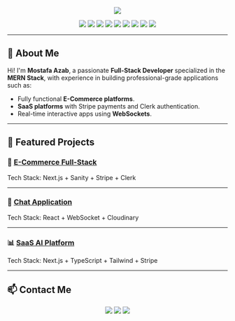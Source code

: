 <!-- Banner -->
<p align="center">
  <img src="https://capsule-render.vercel.app/api?type=waving&color=gradient&height=200&section=header&text=Mostafa%20Azab&fontSize=40&fontAlignY=35&desc=Junior%20MERN%20Stack%20Developer&descAlignY=55&descAlign=50" />
</p>

<!-- Badges -->
<p align="center">
  <img src="https://img.shields.io/badge/Next.js-000000?style=for-the-badge&logo=next.js&logoColor=white" />
  <img src="https://img.shields.io/badge/React-20232a?style=for-the-badge&logo=react&logoColor=61dafb" />
  <img src="https://img.shields.io/badge/TypeScript-007ACC?style=for-the-badge&logo=typescript&logoColor=white" />
  <img src="https://img.shields.io/badge/Tailwind_CSS-38B2AC?style=for-the-badge&logo=tailwind-css&logoColor=white" />
  <img src="https://img.shields.io/badge/Node.js-339933?style=for-the-badge&logo=node.js&logoColor=white" />
  <img src="https://img.shields.io/badge/MongoDB-4ea94b?style=for-the-badge&logo=mongodb&logoColor=white" />
  <img src="https://img.shields.io/badge/Sanity-F03E2F?style=for-the-badge&logo=sanity&logoColor=white" />
  <img src="https://img.shields.io/badge/Clerk-000000?style=for-the-badge&logo=clerk&logoColor=white" />
  <img src="https://img.shields.io/badge/Stripe-626CD9?style=for-the-badge&logo=stripe&logoColor=white" />
</p>

---

## 👋 About Me
Hi! I'm **Mostafa Azab**, a passionate **Full-Stack Developer** specialized in the **MERN Stack**, with experience in building professional-grade applications such as:
- Fully functional **E-Commerce platforms**.
- **SaaS platforms** with Stripe payments and Clerk authentication.
- Real-time interactive apps using **WebSockets**.

---

## 🚀 Featured Projects

### 🛒 [E-Commerce Full-Stack](https://your-live-link.com)
Tech Stack: Next.js + Sanity + Stripe + Clerk  

---

### 💬 [Chat Application](https://your-live-link.com)
Tech Stack: React + WebSocket + Cloudinary  

---

### 📊 [SaaS AI Platform](https://your-live-link.com)
Tech Stack: Next.js + TypeScript + Tailwind + Stripe  

---

## 📫 Contact Me
<p align="center">
  <a href="mailto:your-email@example.com"><img src="https://img.shields.io/badge/Email-D14836?style=for-the-badge&logo=gmail&logoColor=white"></a>
  <a href="https://linkedin.com/in/your-linkedin"><img src="https://img.shields.io/badge/LinkedIn-0077B5?style=for-the-badge&logo=linkedin&logoColor=white"></a>
  <a href="https://github.com/your-github"><img src="https://img.shields.io/badge/GitHub-000000?style=for-the-badge&logo=github&logoColor=white"></a>
</p>
